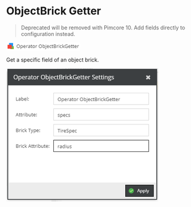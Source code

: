 # ObjectBrick Getter

> Deprecated will be removed with Pimcore 10. Add fields directly to configuration instead. 

![Symbol](../../../img/gridconfig/operator_objectbrickgetter_symbol.png)

Get a specific field of an object brick.  
 
 ![Setting](../../../img/gridconfig/operator_objectbrickgetter_sample.png)
 

 
 
 



